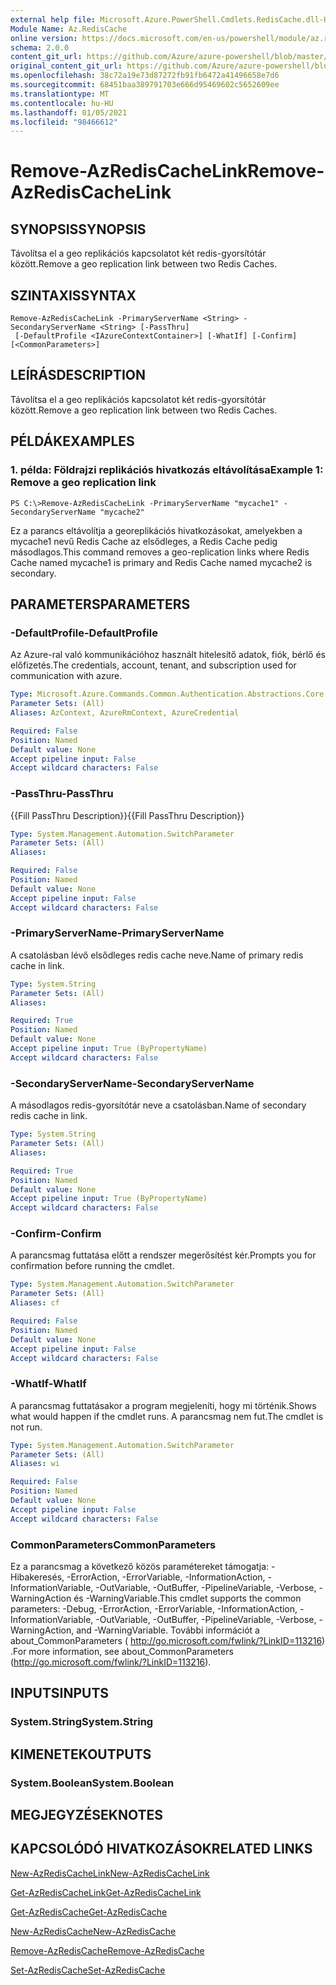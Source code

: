 ```yaml
---
external help file: Microsoft.Azure.PowerShell.Cmdlets.RedisCache.dll-Help.xml
Module Name: Az.RedisCache
online version: https://docs.microsoft.com/en-us/powershell/module/az.rediscache/remove-azrediscachelink
schema: 2.0.0
content_git_url: https://github.com/Azure/azure-powershell/blob/master/src/RedisCache/RedisCache/help/Remove-AzRedisCacheLink.md
original_content_git_url: https://github.com/Azure/azure-powershell/blob/master/src/RedisCache/RedisCache/help/Remove-AzRedisCacheLink.md
ms.openlocfilehash: 38c72a19e73d87272fb91fb6472a41496658e7d6
ms.sourcegitcommit: 68451baa389791703e666d95469602c5652609ee
ms.translationtype: MT
ms.contentlocale: hu-HU
ms.lasthandoff: 01/05/2021
ms.locfileid: "98466612"
---
```

# <span data-ttu-id="b2b82-101">Remove-AzRedisCacheLink</span><span class="sxs-lookup"><span data-stu-id="b2b82-101">Remove-AzRedisCacheLink</span></span>

## <span data-ttu-id="b2b82-102">SYNOPSIS</span><span class="sxs-lookup"><span data-stu-id="b2b82-102">SYNOPSIS</span></span>
<span data-ttu-id="b2b82-103">Távolítsa el a geo replikációs kapcsolatot két redis-gyorsítótár között.</span><span class="sxs-lookup"><span data-stu-id="b2b82-103">Remove a geo replication link between two Redis Caches.</span></span>

## <span data-ttu-id="b2b82-104">SZINTAXIS</span><span class="sxs-lookup"><span data-stu-id="b2b82-104">SYNTAX</span></span>

```
Remove-AzRedisCacheLink -PrimaryServerName <String> -SecondaryServerName <String> [-PassThru]
 [-DefaultProfile <IAzureContextContainer>] [-WhatIf] [-Confirm] [<CommonParameters>]
```

## <span data-ttu-id="b2b82-105">LEÍRÁS</span><span class="sxs-lookup"><span data-stu-id="b2b82-105">DESCRIPTION</span></span>
<span data-ttu-id="b2b82-106">Távolítsa el a geo replikációs kapcsolatot két redis-gyorsítótár között.</span><span class="sxs-lookup"><span data-stu-id="b2b82-106">Remove a geo replication link between two Redis Caches.</span></span>

## <span data-ttu-id="b2b82-107">PÉLDÁK</span><span class="sxs-lookup"><span data-stu-id="b2b82-107">EXAMPLES</span></span>

### <span data-ttu-id="b2b82-108">1. példa: Földrajzi replikációs hivatkozás eltávolítása</span><span class="sxs-lookup"><span data-stu-id="b2b82-108">Example 1: Remove a geo replication link</span></span>
```
PS C:\>Remove-AzRedisCacheLink -PrimaryServerName "mycache1" -SecondaryServerName "mycache2"
```

<span data-ttu-id="b2b82-109">Ez a parancs eltávolítja a georeplikációs hivatkozásokat, amelyekben a mycache1 nevű Redis Cache az elsődleges, a Redis Cache pedig másodlagos.</span><span class="sxs-lookup"><span data-stu-id="b2b82-109">This command removes a geo-replication links where Redis Cache named mycache1 is primary and Redis Cache named mycache2 is secondary.</span></span>

## <span data-ttu-id="b2b82-110">PARAMETERS</span><span class="sxs-lookup"><span data-stu-id="b2b82-110">PARAMETERS</span></span>

### <span data-ttu-id="b2b82-111">-DefaultProfile</span><span class="sxs-lookup"><span data-stu-id="b2b82-111">-DefaultProfile</span></span>
<span data-ttu-id="b2b82-112">Az Azure-ral való kommunikációhoz használt hitelesítő adatok, fiók, bérlő és előfizetés.</span><span class="sxs-lookup"><span data-stu-id="b2b82-112">The credentials, account, tenant, and subscription used for communication with azure.</span></span>

```yaml
Type: Microsoft.Azure.Commands.Common.Authentication.Abstractions.Core.IAzureContextContainer
Parameter Sets: (All)
Aliases: AzContext, AzureRmContext, AzureCredential

Required: False
Position: Named
Default value: None
Accept pipeline input: False
Accept wildcard characters: False
```

### <span data-ttu-id="b2b82-113">-PassThru</span><span class="sxs-lookup"><span data-stu-id="b2b82-113">-PassThru</span></span>
<span data-ttu-id="b2b82-114">{{Fill PassThru Description}}</span><span class="sxs-lookup"><span data-stu-id="b2b82-114">{{Fill PassThru Description}}</span></span>

```yaml
Type: System.Management.Automation.SwitchParameter
Parameter Sets: (All)
Aliases:

Required: False
Position: Named
Default value: None
Accept pipeline input: False
Accept wildcard characters: False
```

### <span data-ttu-id="b2b82-115">-PrimaryServerName</span><span class="sxs-lookup"><span data-stu-id="b2b82-115">-PrimaryServerName</span></span>
<span data-ttu-id="b2b82-116">A csatolásban lévő elsődleges redis cache neve.</span><span class="sxs-lookup"><span data-stu-id="b2b82-116">Name of primary redis cache in link.</span></span>

```yaml
Type: System.String
Parameter Sets: (All)
Aliases:

Required: True
Position: Named
Default value: None
Accept pipeline input: True (ByPropertyName)
Accept wildcard characters: False
```

### <span data-ttu-id="b2b82-117">-SecondaryServerName</span><span class="sxs-lookup"><span data-stu-id="b2b82-117">-SecondaryServerName</span></span>
<span data-ttu-id="b2b82-118">A másodlagos redis-gyorsítótár neve a csatolásban.</span><span class="sxs-lookup"><span data-stu-id="b2b82-118">Name of secondary redis cache in link.</span></span>

```yaml
Type: System.String
Parameter Sets: (All)
Aliases:

Required: True
Position: Named
Default value: None
Accept pipeline input: True (ByPropertyName)
Accept wildcard characters: False
```

### <span data-ttu-id="b2b82-119">-Confirm</span><span class="sxs-lookup"><span data-stu-id="b2b82-119">-Confirm</span></span>
<span data-ttu-id="b2b82-120">A parancsmag futtatása előtt a rendszer megerősítést kér.</span><span class="sxs-lookup"><span data-stu-id="b2b82-120">Prompts you for confirmation before running the cmdlet.</span></span>

```yaml
Type: System.Management.Automation.SwitchParameter
Parameter Sets: (All)
Aliases: cf

Required: False
Position: Named
Default value: None
Accept pipeline input: False
Accept wildcard characters: False
```

### <span data-ttu-id="b2b82-121">-WhatIf</span><span class="sxs-lookup"><span data-stu-id="b2b82-121">-WhatIf</span></span>
<span data-ttu-id="b2b82-122">A parancsmag futtatásakor a program megjeleníti, hogy mi történik.</span><span class="sxs-lookup"><span data-stu-id="b2b82-122">Shows what would happen if the cmdlet runs.</span></span>
<span data-ttu-id="b2b82-123">A parancsmag nem fut.</span><span class="sxs-lookup"><span data-stu-id="b2b82-123">The cmdlet is not run.</span></span>

```yaml
Type: System.Management.Automation.SwitchParameter
Parameter Sets: (All)
Aliases: wi

Required: False
Position: Named
Default value: None
Accept pipeline input: False
Accept wildcard characters: False
```

### <span data-ttu-id="b2b82-124">CommonParameters</span><span class="sxs-lookup"><span data-stu-id="b2b82-124">CommonParameters</span></span>
<span data-ttu-id="b2b82-125">Ez a parancsmag a következő közös paramétereket támogatja: -Hibakeresés, -ErrorAction, -ErrorVariable, -InformationAction, -InformationVariable, -OutVariable, -OutBuffer, -PipelineVariable, -Verbose, -WarningAction és -WarningVariable.</span><span class="sxs-lookup"><span data-stu-id="b2b82-125">This cmdlet supports the common parameters: -Debug, -ErrorAction, -ErrorVariable, -InformationAction, -InformationVariable, -OutVariable, -OutBuffer, -PipelineVariable, -Verbose, -WarningAction, and -WarningVariable.</span></span> <span data-ttu-id="b2b82-126">További információt a about_CommonParameters ( http://go.microsoft.com/fwlink/?LinkID=113216) .</span><span class="sxs-lookup"><span data-stu-id="b2b82-126">For more information, see about_CommonParameters (http://go.microsoft.com/fwlink/?LinkID=113216).</span></span>

## <span data-ttu-id="b2b82-127">INPUTS</span><span class="sxs-lookup"><span data-stu-id="b2b82-127">INPUTS</span></span>

### <span data-ttu-id="b2b82-128">System.String</span><span class="sxs-lookup"><span data-stu-id="b2b82-128">System.String</span></span>

## <span data-ttu-id="b2b82-129">KIMENETEK</span><span class="sxs-lookup"><span data-stu-id="b2b82-129">OUTPUTS</span></span>

### <span data-ttu-id="b2b82-130">System.Boolean</span><span class="sxs-lookup"><span data-stu-id="b2b82-130">System.Boolean</span></span>

## <span data-ttu-id="b2b82-131">MEGJEGYZÉSEK</span><span class="sxs-lookup"><span data-stu-id="b2b82-131">NOTES</span></span>

## <span data-ttu-id="b2b82-132">KAPCSOLÓDÓ HIVATKOZÁSOK</span><span class="sxs-lookup"><span data-stu-id="b2b82-132">RELATED LINKS</span></span>

[<span data-ttu-id="b2b82-133">New-AzRedisCacheLink</span><span class="sxs-lookup"><span data-stu-id="b2b82-133">New-AzRedisCacheLink</span></span>](./New-AzRedisCacheLink.md)

[<span data-ttu-id="b2b82-134">Get-AzRedisCacheLink</span><span class="sxs-lookup"><span data-stu-id="b2b82-134">Get-AzRedisCacheLink</span></span>](./Get-AzRedisCacheLink.md)

[<span data-ttu-id="b2b82-135">Get-AzRedisCache</span><span class="sxs-lookup"><span data-stu-id="b2b82-135">Get-AzRedisCache</span></span>](./Get-AzRedisCache.md)

[<span data-ttu-id="b2b82-136">New-AzRedisCache</span><span class="sxs-lookup"><span data-stu-id="b2b82-136">New-AzRedisCache</span></span>](./New-AzRedisCache.md)

[<span data-ttu-id="b2b82-137">Remove-AzRedisCache</span><span class="sxs-lookup"><span data-stu-id="b2b82-137">Remove-AzRedisCache</span></span>](./Remove-AzRedisCache.md)

[<span data-ttu-id="b2b82-138">Set-AzRedisCache</span><span class="sxs-lookup"><span data-stu-id="b2b82-138">Set-AzRedisCache</span></span>](./Set-AzRedisCache.md)